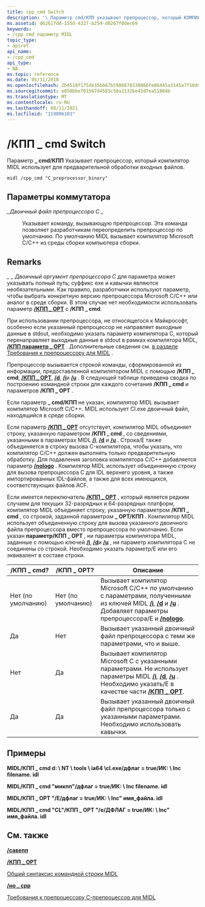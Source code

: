 ```yaml
---
title: cpp_cmd Switch
description: '\_Параметр cmd/КПП указывает препроцессор, который КОМПИЛЯТОР MIDL использует для предварительной обработки входных файлов.'
ms.assetid: d6261fdd-155d-4327-b254-d0267f0dec69
keywords:
- /cpp_cmd параметр MIDL
topic_type:
- apiref
api_name:
- /cpp_cmd
api_type:
- NA
ms.topic: reference
ms.date: 05/31/2018
ms.openlocfilehash: 2b4510f175de35bb67b5986878330866fe86445a3145a7f10d951afb03805cbe
ms.sourcegitcommit: e858bbe701567d4583c50a11326e42d7ea51804b
ms.translationtype: MT
ms.contentlocale: ru-RU
ms.lasthandoff: 08/11/2021
ms.locfileid: "119896103"
---
```

# <a name="cpp_cmd-switch"></a>/КПП \_ cmd Switch

Параметр **\_ cmd/КПП** Указывает препроцессор, который компилятор MIDL использует для предварительной обработки входных файлов.

``` syntax
midl /cpp_cmd "C_preprocessor_binary"
```

## <a name="switch-options"></a>Параметры коммутатора

<dl> <dt>

*\_Двоичный файл препроцессора C \_* 
</dt> <dd>

Указывает команду, вызывающую препроцессор. Эта команда позволяет разработчикам переопределить препроцессор по умолчанию. По умолчанию MIDL вызывает компилятор Microsoft C/C++ из среды сборки компьютера сборки.

</dd> </dl>

## <a name="remarks"></a>Remarks

*\_ \_ Двоичный аргумент препроцессора C* для параметра может указывать полный путь; суффикс exe и кавычки являются необязательными. Как правило, разработчики используют параметр, чтобы выбрать конкретную версию препроцессора Microsoft C/C++ или аналог в среде сборки. В этом случае нет необходимости использовать параметр [**/КПП \_ OPT**](-cpp-opt.md) с **/КПП \_ cmd**.

При использовании препроцессора, не относящегося к Майкрософт, особенно если указанный препроцессор не направляет выходные данные в stdout, необходимо указать параметр компилятора C, который перенаправляет выходные данные в stdout в рамках компилятора MIDL, [**/КПП параметр \_ OPT**](-cpp-opt.md) . Дополнительные сведения см. [в разделе Требования к препроцессору для MIDL](c-preprocessor-requirements-for-midl.md) .

Препроцессор вызывается строкой команды, сформированной из информации, предоставленной компилятором MIDL с помощью **/КПП \_ cmd**, [**/КПП \_ OPT**](-cpp-opt.md), [**/d**](-d.md), [**/i**](-i.md)и [**/u**](-u.md) . В следующей таблице приведена сводка по построению командной строки для каждого сочетания **/КПП \_ cmd** и параметров **/КПП \_ OPT** .

Если параметр **\_ cmd/КПП** не указан, компилятор MIDL вызывает компилятор Microsoft C/C++. MIDL использует Cl.exe двоичный файл, находящийся в среде сборки.

Если параметр [**/КПП \_ OPT**](-cpp-opt.md) отсутствует, компилятор MIDL объединяет строку, указанную параметром **/КПП \_ cmd** , со сведениями, указанными в параметрах MIDL [**/i**](-i.md), [**/d**](-d.md) и [**/u**](-u.md) . Строка/E также объединяется в строку вызова C-компилятора, чтобы указать, что компилятор C/C++ должен выполнять только предварительную обработку. Для подавления заголовка компилятора C/C++ добавляется параметр [**/nologo**](-nologo.md) . Компилятор MIDL использует объединенную строку для вызова препроцессора C для IDL верхнего уровня, а также импортированных IDL-файлов, а также для всех имеющихся, соответствующих файлов ACF.

Если имеется переключатель [**/КПП \_ OPT**](-cpp-opt.md) , который является редким случаем для текущих 32-разрядных и 64-разрядных платформ, компилятор MIDL объединяет строку, указанную параметром **/КПП \_ cmd** , со строкой, заданной параметром **\_ OPT/КПП** . Компилятор MIDL использует объединенную строку для вызова указанного двоичного файла препроцессора вместо препроцессора по умолчанию. Если указан **параметр/КПП \_ OPT** , ни параметры компилятора MIDL, заданные с помощью ключей [**/I**](-i.md), [**/d**](-d.md)и [**/u**](-u.md) , ни параметр компилятора C не соединены со строкой. Необходимо указать параметр/E или его эквивалент в составе строки.



| /КПП \_ cmd? | /КПП \_ OPT? | Описание                                                                                                                                                                                                       |
|--------------------|--------------------|-------------------------------------------------------------------------------------------------------------------------------------------------------------------------------------------------------------------|
| Нет (по умолчанию)       | Нет (по умолчанию)       | Вызывает компилятор Microsoft C/C++ по умолчанию с параметрами, полученными из ключей MIDL [**/i**](-i.md), [**/d**](-d.md) и [**/u**](-u.md) . Добавляет параметры препроцессора/E и [**/nologo**](-nologo.md). |
| Да                | Нет                 | Вызывает указанный двоичный файл препроцессора с теми же параметрами, что и выше.                                                                                                                                        |
| Нет                 | Да                | Вызывает компилятор Microsoft C с указанными параметрами. Не использует параметры MIDL [**/i**](-i.md), [**/d**](-d.md), [**/u**](-u.md) . Необходимо указать/E в качестве части [**/КПП \_ OPT**](-cpp-opt.md).             |
| Да                | Да                | Вызывает указанный двоичный файл препроцессора только с указанными параметрами. Необходимо использовать кавычки.                                                                                                                       |



 

## <a name="examples"></a>Примеры

**MIDL/КПП \_ cmd d: \\ NT \\ tools \\ ia64 \\cl.exe/дфлаг = true/ИК: \\ Inc filename. idl**

**MIDL/КПП \_ cmd "микпп"/дфлаг = true/ИК: \\ Inc filename. idl**

**MIDL/КПП \_ OPT "/E/дфлаг = true/ИК: \\ Inc" имя_файла. idl**

**MIDL/КПП \_ cmd "CL"/КПП \_ OPT "/e/ДФЛАГ = true/ИК: \\ Inc" имя_файла. idl**

## <a name="see-also"></a>См. также

<dl> <dt>

[**/савепп**](-savepp.md)
</dt> <dt>

[**/КПП \_ OPT**](-cpp-opt.md)
</dt> <dt>

[Общий синтаксис командной строки MIDL](general-midl-command-line-syntax.md)
</dt> <dt>

[**/но \_ cpp**](-no-cpp-nocpp.md)
</dt> <dt>

[Требования к препроцессору C-препроцессор для MIDL](c-preprocessor-requirements-for-midl.md)
</dt> </dl>

 

 




